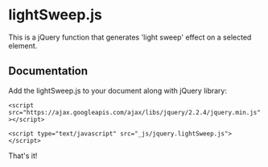 lightSweep.js
=========

This is a jQuery function that generates 'light sweep' effect on a selected element.


Documentation
-------------

Add the lightSweep.js to your document along with jQuery library:

`<script src="https://ajax.googleapis.com/ajax/libs/jquery/2.2.4/jquery.min.js"></script>`

`<script type="text/javascript" src="_js/jquery.lightSweep.js"></script>`

That's it!
